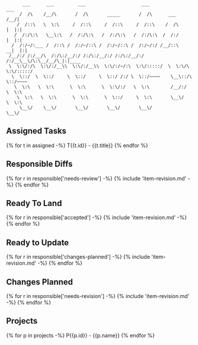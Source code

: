 ```
      ___      ___         ___                     ___                   ___
     /  /\    /__/\       /  /\       _____       /  /\      ___        /__/|
    /  /::\   \  \:\     /  /::\     /  /::\     /  /::\    /  /\      |  |:|
   /  /:/\:\   \__\:\   /  /:/\:\   /  /:/\:\   /  /:/\:\  /  /:/      |  |:|
  /  /:/~/:___ /  /::\ /  /:/~/::\ /  /:/~/::\ /  /:/~/:/ /__/::\    __|  |:|
 /__/:/ /:/__/\  /:/\:/__/:/ /:/\:/__/:/ /:/\:/__/:/ /:/__\__\/\:\__/__/\_|:|____
 \  \:\/:/\  \:\/:/__\\  \:\/:/__\\  \:\/:/~/:\  \:\/:::::/  \  \:\/\  \:\/:::::/
  \  \::/  \  \::/     \  \::/     \  \::/ /:/ \  \::/~~~~    \__\::/\  \::/~~~~
   \  \:\   \  \:\      \  \:\      \  \:\/:/   \  \:\        /__/:/  \  \:\
    \  \:\   \  \:\      \  \:\      \  \::/     \  \:\       \__\/    \  \:\
     \__\/    \__\/       \__\/       \__\/       \__\/                 \__\/

```

Assigned Tasks
--------------------------------------------------------------------------------

{% for t in assigned -%}
T{{t.id}} - {{t.title}}
{% endfor %}

Responsible Diffs
--------------------------------------------------------------------------------

{% for r in responsible['needs-review'] -%}
{% include 'item-revision.md' -%}
{% endfor %}

Ready To Land
--------------------------------------------------------------------------------

{% for r in responsible['accepted'] -%}
{% include 'item-revision.md' -%}
{% endfor %}

Ready to Update
--------------------------------------------------------------------------------

{% for r in responsible['changes-planned'] -%}
{% include 'item-revision.md' -%}
{% endfor %}

Changes Planned
--------------------------------------------------------------------------------

{% for r in responsible['needs-revision'] -%}
{% include 'item-revision.md' -%}
{% endfor %}


Projects
--------------------------------------------------------------------------------

{% for p in projects -%}
P{{p.id}} - {{p.name}}
{% endfor %}
